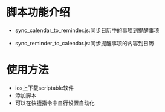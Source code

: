 # 脚本功能介绍

* sync_calendar_to_reminder.js:同步日历中的事项到提醒事项

* sync_reminder_to_calendar.js:同步提醒事项的内容到日历

# 使用方法

* ios上下载scriptable软件
* 添加脚本
* 可以在快捷指令中自行设置自动化



